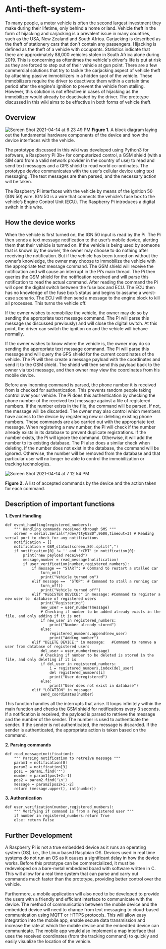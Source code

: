 # Anti-theft-system-

To many people, a motor vehicle is often the second largest investment they make during their lifetime, only behind a home or land. Vehicle theft in the form of hijacking and carjacking is a prevalent issue in many countries, such as the USA, New Zealand and South Africa. Carjacking is described as the theft of stationery cars that don't contain any passengers. Hijacking is defined as the theft of a vehicle with occupants. Statistics indicate that there are approximately 88,000 vehicles stolen in South Africa alone during 2019. This is concerning as oftentimes the vehicle's driver's life is put at risk as they are forced to step out of their vehicle at gun point. There are a few commercial solutions that try to tackle the carjacking aspect of vehicle theft by attaching passive immobilizers in a hidden spot of the vehicle. These immobilizers require the driver to deactivate them within a certain time period after the engine's ignition to prevent the vehicle from stalling. However, this solution is not effective in cases of hijacking as the immobilizer would already be deactivated by the driver. The prototype discussed in this wiki aims to be effective in both forms of vehicle theft.

## Overview

![Screen Shot 2021-04-14 at 6 23 49 PM](https://user-images.githubusercontent.com/43019063/114787933-93589c80-9d4e-11eb-94a2-649db81f9e6e.png)
**Figure 1.** A block diagram laying out the fundamental hardware components of the device and how the device interfaces with the vehicle.

The prototype discussed in this wiki was developed using Python3 for software, a Raspberry Pi 3b+ for computerized control, a GSM shield (with a SIM card from a valid network provider in the country of use) to read and send text messages and a GPS shield to read world co-ordinates. The prototype device communicates with the user’s cellular device using text messaging. The text messages are then parsed, and the necessary action will be taken. 

The Raspberry Pi interfaces with the vehicle by means of the ignition 50 (IGN 50) wire. IGN 50 is a wire that connects the vehicle’s fuse box to the vehicle’s Engine Control Unit (ECU). The Raspberry Pi introduces a digital switch in this wire. 

## How the device works

When the vehicle is first turned on, the IGN 50 input is read by the Pi. The Pi then sends a text message notification to the user’s mobile device, alerting them that their vehicle is turned on. If the vehicle is being used by someone that is known by the owner, the owner may choose to do nothing after receiving the notification. But if the vehicle has been turned on without the owner’s knowledge, the owner may choose to immobilize the vehicle with the appropriate text message command. The GSM shield will receive the notification and will cause an interrupt in the Pi’s main thread. The Pi then queries the GSM shield for the notification received and will parse this notification to read the actual command. After reading the command the Pi will open the digital switch between the fuse box and ECU. The ECU then has no knowledge of the fuse box’s status and begins to assume a worst-case scenario. The ECU will then send a message to the engine block to kill all processes. This turns the vehicle off. 

If the owner wishes to remobilize the vehicle, the owner may do so by sending the appropriate text message command. The Pi will parse this message (as discussed previously) and will close the digital switch. At this point, the driver can switch the ignition on and the vehicle will behave normally.

If the owner wishes to know where the vehicle is, the owner may do so sending the appropriate text message command. The Pi will parse this message and will query the GPS shield for the current coordinates of the vehicle. The Pi will then create a message payload with the coordinates and send it to the GSM shield. The shield will then send this payload back to the owner via text message, and then owner may view the coordinates from his mobile device. 

Before any incoming command is parsed, the phone number it is received from is checked for authentication. This prevents random people taking control over your vehicle. The Pi does this authentication by checking the phone number of the received text message against a file of registered numbers. If the number exists in the file, the command will be parsed. If not, the message will be discarded. The owner may also control which members have access to the device by registering new or deleting existing phone numbers. These commands are also carried out with the appropriate text message. When registering a new number, the Pi will check if the number already exists in its database to prevent duplicate registrations. If the number exists, the Pi will ignore the command. Otherwise, it will add the number to its existing database. The Pi also does a similar check when deleting. If the number does not exist in the database, the command will be ignored. Otherwise, the number will be removed from the database and that particular user will no longer be able to control the immobilization or tracking technologies. 

![Screen Shot 2021-04-14 at 7 12 54 PM](https://user-images.githubusercontent.com/43019063/114791970-6d82c600-9d55-11eb-8236-013ff414c318.png)

**Figure 2.** A list of accepted commands by the device and the action taken for each command.

## Description of important functions

**1. Event Handling**

```
def event_handling(registered_numbers):
    """ Handling commands received through SMS """
    screen = serial.Serial("/dev/ttyUSB0",9600,timeout=3) # Reading serial port to check for any notifications
    notification = []
    notification = GSM_status(screen,80).split(",")
    if notification[0] != '' and "+CMT" in notification[0]:
        print("new payload received")
        message,number = read_message(notification)
        if user_verification(number,registered_numbers):
            if message == "START": # Command to restart a stalled car
                turn_on()
                print("Vehicle turned on")
            elif message ==  "STOP": # Command to stall a running car
                turn_off()
                print("Vehicle turned off")
            elif "REGISTER DEVICE:" in message: #Command to register a new user to  database of registered users
                print("Registering")
                new_user = user_number(message)
                # Checking if number to be added already exists in the file, and only adding if it is not 
                if new_user in registered_numbers:
                    print("Number already stored")
                else:
                    registered_numbers.append(new_user)
                    print("Adding number")
            elif "DELETE DEVICE:" in message:   #Command to remove a user from database of registered users
                del_user = user_number(message)
                # Checking if number to be deleted is stored in the file, and only deleting if it is
                if del_user in registered_numbers:
                    i = registered_numbers.index(del_user)
                    del registered_numbers[i]
                    print("User deregistered")
                else:
                    print("User does not exist in database")
            elif "LOCATION" in message:
                send_coordinates(number)
```

This function handles all the interrupts that arise. It loops infinitely within the main function and checks the GSM shield for notifications every 3 seconds. If a notification is received, the payload is parsed to retrieve the message and the number of the sender. The number is used to authenticate the sender. If the sender is not authenticated, the message is discarded. If the sender is authenticated, the appropriate action is taken based on the command.

**2. Parsing commands** 

```
def read_message(notification):
    """ Parsing notification to retreive message """
    param1 = notification[0]
    param2 = notification[3]
    pos1 = param1.find('"')
    number = param1[pos1+2:-1]
    pos2 = param2.find('\n')
    message = param2[pos2+1:-2]
    return (message.upper(), int(number))
```

**3. Authentication**

```
def user_verification(number,registered_numbers):
    """ Verifying if command is from a registered user """
    if number in registered_numbers:return True
    else: return False
```

## Further Development

A Raspberry Pi is not a true embedded device as it runs an operating system (OS), i.e., the Linux based Raspbian OS. Devices used in real time systems do not run an OS as it causes a significant delay in how the device works. Before this prototype can be commercialized, it must be redeveloped on a bare-metal embedded board with software written in C. This will allow for a real time system that can parse and carry out commands much faster than the prototype, providing better control over the vehicle. 

Furthermore, a mobile application will also need to be developed to provide the users with a friendly and efficient interface to communicate with the device. The method of communication between the mobile device and the embedded device will need to change from text messaging to cloud-based communication using MQTT or HTTPS protocols. This will allow easy integration into the mobile app, enable secure data transmission and increase the rate at which the mobile device and the embedded device can communicate. The mobile app would also implement a map interface that uses the received coordinates (from the tracking command) to quickly and easily visualize the location of the vehicle.
